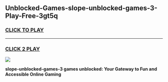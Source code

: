 
## Unblocked-Games-slope-unblocked-games-3-Play-Free-3gt5q
<h3>
<a href="https://premium76.site?title=slope-unblocked-games-3&ref=10A">CLICK TO PLAY</a></h3>
<hr>

<h3>
<a href="https://premium76.site?title=slope-unblocked-games-3&ref=10A">CLICK 2 PLAY</a>
  
</h3>

<a href="https://premium76.site?title=slope-unblocked-games-3&ref=10A"><img src="https://clearcache.store/games.png"></a>


**slope-unblocked-games-3 games unblocked: Your Gateway to Fun and Accessible Online Gaming**
